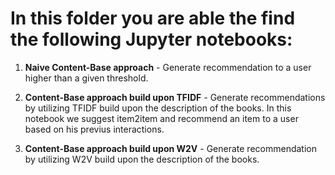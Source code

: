 # In this folder you are able the find the following Jupyter notebooks:

1) **Naive Content-Base approach** - Generate recommendation to a user higher than a given threshold.

2) **Content-Base approach build upon TFIDF** - Generate recommendations by utilizing TFIDF build upon the description of the books. 
   In this notebook we suggest item2item and recommend an item to a user based on his previus interactions.
   
3) **Content-Base approach build upon W2V** - Generate recommendation by utilizing W2V build upon the description of the books.
  

